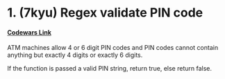 # 1. (7kyu) Regex validate PIN code

#### [Codewars Link](https://www.codewars.com/kata/55f8a9c06c018a0d6e000132)

ATM machines allow 4 or 6 digit PIN codes and PIN codes cannot contain anything but exactly 4 digits or exactly 6 digits.

If the function is passed a valid PIN string, return true, else return false.
